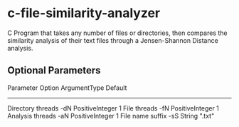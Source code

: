# c-file-similarity-analyzer
C Program that takes any number of files or directories, then compares the similarity analysis of their text files through a Jensen-Shannon Distance analysis.

Optional Parameters
------------------------------------------
Parameter         Option ArgumentType     Default
---------         ------ ------------     -------
Directory threads -dN    PositiveInteger  1
File threads      -fN    PositiveInteger  1
Analysis threads  -aN    PositiveInteger  1
File name suffix  -sS    String           ".txt"
